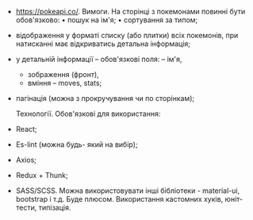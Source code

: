 - https://pokeapi.co/.
  Вимоги. На сторінці з покемонами повинні бути обов'язково:
  • пошук на ім'я;
  • сортування за типом;
- відображення у форматі списку (або плитки) всіх покемонів, при натисканні має відкриватись детальна інформація;
- у детальній інформації – обов'язкові поля:
  – ім'я,
  - зображення (фронт),
  - вміння – moves, stats;
- пагінація (можна з прокручування чи по сторінкам);

  Технології. Обов'язкові для використання:

- React;
- Es-lint (можна будь- який на вибір);
- Axios;
- Redux + Thunk;
- SASS/SCSS.
  Можна використовувати інші бібліотеки - material-ui, bootstrap і т.д.
  Буде плюсом. Використання кастомних хуків, юніт-тести, типізація.
